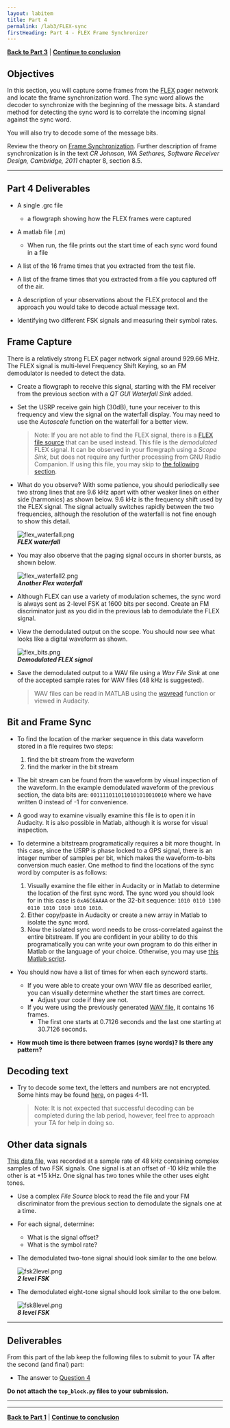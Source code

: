 ```yaml
---
layout: labitem
title: Part 4
permalink: /lab3/FLEX-sync
firstHeading: Part 4 - FLEX Frame Synchronizer
---
```


[**Back to Part 3**](FM-receiver-USRP.md) | [**Continue to conclusion**](conclusion.md)

## Objectives

In this section, you will capture some frames from the [FLEX](http://en.wikipedia.org/wiki/FLEX_(protocol)) pager network and locate the frame synchronization word. The sync word allows the decoder to synchronize with the beginning of the message bits. A standard method for detecting the sync word is to correlate the incoming signal against the sync word.

You will also try to decode some of the message bits.

Review the theory on [Frame Synchronization](../_docs/FrameSync.pdf). Further description of frame synchronization is in the text *CR Johnson, WA Sethares, Software Receiver Design, Cambridge, 2011* chapter 8, section 8.5.

---

## Part 4 Deliverables

<!-- #TODO review -->
- A single .grc file
  - a flowgraph showing how the FLEX frames were captured

- A matlab file (.m)
  - When run, the file prints out the start time of each sync word found in a file

- A list of the 16 frame times that you extracted from the test file.

- A list of the frame times that you extracted from a file you captured off of the air.

- A description of your observations about the FLEX protocol and the approach you would take to decode actual message text.

- Identifying two different FSK signals and measuring their symbol rates.

## Frame Capture

There is a relatively strong FLEX pager network signal around 929.66 MHz. The FLEX signal is multi-level Frequency Shift Keying, so an FM demodulator is needed to detect the data.
<!-- #TODO or just open the old one -->
- Create a flowgraph to receive this signal, starting with the FM receiver from the previous section with a *QT GUI Waterfall Sink* added.

- Set the USRP receive gain high (30dB), tune your receiver to this frequency and view the signal on the waterfall display. You may need to use the *Autoscale* function on the waterfall for a better view.

    > Note: If you are not able to find the FLEX signal, there is a [FLEX file source](./data/FLEX_bits.wav) that can be used instead. This file is the *demodulated* FLEX signal. It can be observed in your flowgraph using a *Scope Sink*, but does not require any further processing from GNU Radio Companion. If using this file, you may skip to [the following section](#bit-and-frame-sync).

- What do you observe? With some patience, you should periodically see two strong lines that are 9.6 kHz apart with other weaker lines on either side (harmonics) as shown below. 9.6 kHz is the frequency shift used by the FLEX signal. The signal actually switches rapidly between the two frequencies, although the resolution of the waterfall is not fine enough to show this detail.

    ![flex_waterfall.png](./figures/flex_waterfall.png)<br>
    __*FLEX waterfall*__

- You may also observe that the paging signal occurs in shorter bursts, as shown below.

    ![flex_waterfall2.png](./figures/flex_waterfall2.png)<br>
    __*Another Flex waterfall*__

- Although FLEX can use a variety of modulation schemes, the sync word is always sent as 2-level FSK at 1600 bits per second. Create an FM discriminator just as you did in the previous lab to demodulate the FLEX signal.

- View the demodulated output on the scope. You should now see what looks like a digital waveform as shown.

    ![flex_bits.png](./figures/flex_bits.png)<br>
    __*Demodulated FLEX signal*__

- Save the demodulated output to a WAV file using a *Wav File Sink* at one of the accepted sample rates for WAV files (48 kHz is suggested).

  > WAV files can be read in MATLAB using the [wavread](http://www.mathworks.com/help/matlab/ref/wavread.html) function or viewed in Audacity.

## Bit and Frame Sync

- To find the location of the marker sequence in this data waveform stored in a file requires two steps:

  1. find the bit stream from the waveform
  2. find the marker in the bit stream

- The bit stream can be found from the waveform by visual inspection of the waveform. In the example demodulated waveform of the previous section, the data bits are: `0011110110110101010010010` where we have written 0 instead of -1 for convenience.

- A good way to examine visually examine this file is to open it in Audacity. It is also possible in Matlab, although it is worse for visual inspection.

- To determine a bitstream programatically requires a bit more thought. In this case, since the USRP is phase locked to a GPS signal, there is an integer number of samples per bit, which makes the waveform-to-bits conversion much easier. One method to find the locations of the sync word by computer is as follows:

  1. Visually examine the file either in Audacity or in Matlab to determine the location of the first sync word. The sync word you should look for in this case is `0xA6C6AAAA` or the 32-bit sequence: `1010 0110 1100 0110 1010 1010 1010 1010`.
  2. Either copy/paste in Audacity or create a new array in Matlab to isolate the sync word.
  3. Now the isolated sync word needs to be cross-correlated against the entire bitstream. If you are confident in your ability to do this programatically you can write your own program to do this either in Matlab or the language of your choice. Otherwise, you may use [this Matlab script](data/frame_sync.m).

- You should now have a list of times for when each syncword starts.
  - If you were able to create your own WAV file as described earlier, you can visually determine whether the start times are correct.
    - Adjust your code if they are not.
  - If you were using the previously generated [WAV file](./data/FLEX_bits.wav), it contains 16 frames. 
    - The first one starts at 0.7126 seconds and the last one starting at 30.7126 seconds.

- **How much time is there between frames (sync words)? Is there any pattern?**

## Decoding text

- Try to decode some text, the letters and numbers are not encrypted. Some hints may be found [here](http://scholar.lib.vt.edu/theses/available/etd-10597-161936/unrestricted/THESIS.PDF), on pages 4-11.

    >Note: It is not expected that successful decoding can be completed during the lab period, however, feel free to approach your TA for help in doing so.

## Other data signals

[This data file](./data/fsk.dat), was recorded at a sample rate of 48 kHz containing complex samples of two FSK signals. One signal is at an offset of -10 kHz while the other is at +15 kHz. One signal has two tones while the other uses eight tones.

- Use a complex *File Source* block to read the file and your FM discriminator from the previous section to demodulate the signals one at a time.

- For each signal, determine:
  - What is the signal offset?
  - What is the symbol rate?

- The demodulated two-tone signal should look similar to the one below.

    ![fsk2level.png](./figures/fsk2level.png)<br>
    __*2 level FSK*__

- The demodulated eight-tone signal should look similar to the one below.

    ![fsk8level.png](./figures/fsk8level.png)<br>
    __*8 level FSK*__

---

## Deliverables

<!-- #TODO update -->
From this part of the lab keep the following files to submit to your TA after the second (and final) part:

<!-- - `SSB_DAT_demodulator.grc`
- `SSB_WAV_demodulator.grc` -->

- The answer to [Question 4](#deliverable-question-4)

**Do not attach the `top_block.py` files to your submission.**

---

---
[**Back to Part 1**](USRP-IQ.md) | [**Continue to conclusion**](conclusion.md)
